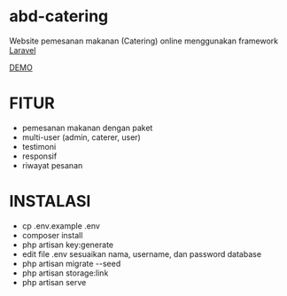 # abd-catering
Website pemesanan makanan (Catering) online menggunakan framework <a href="https://laravel.com/">Laravel</a>

<a href="https://wadhani.000webhostapp.com" target="_blank">DEMO</a>

# FITUR
- pemesanan makanan dengan paket
- multi-user (admin, caterer, user)
- testimoni
- responsif
- riwayat pesanan

# INSTALASI
- cp .env.example .env
- composer install
- php artisan key:generate
- edit file .env sesuaikan nama, username, dan password database
- php artisan migrate --seed
- php artisan storage:link
- php artisan serve
